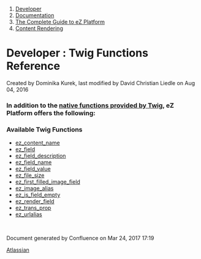1.  <span>[Developer](index.html)</span>
2.  <span>[Documentation](Documentation_31429504.html)</span>
3.  <span>[The Complete Guide to eZ Platform](The-Complete-Guide-to-eZ-Platform_31429526.html)</span>
4.  <span>[Content Rendering](Content-Rendering_31429679.html)</span>

<span id="title-text"> Developer : Twig Functions Reference </span>
===================================================================

Created by <span class="author"> Dominika Kurek</span>, last modified by <span class="editor"> David Christian Liedle</span> on Aug 04, 2016

### In addition to the <a href="http://twig.sensiolabs.org/doc/functions/index.html" class="external-link">native functions provided by Twig</a>, eZ Platform offers the following:

### Available Twig Functions

-   [ez\_content\_name](ez_content_name_32114027.html)
-   [ez\_field](ez_field_32114029.html)
-   [ez\_field\_description](ez_field_description_32114031.html)
-   [ez\_field\_name](ez_field_name_32114033.html)
-   [ez\_field\_value](ez_field_value_32114035.html)
-   [ez\_file\_size](ez_file_size_32114037.html)
-   [ez\_first\_filled\_image\_field](ez_first_filled_image_field_32114043.html)
-   [ez\_image\_alias](ez_image_alias_32114045.html)
-   [ez\_is\_field\_empty](ez_is_field_empty_32114039.html)
-   [ez\_render\_field](ez_render_field_32114041.html)
-   [ez\_trans\_prop](ez_trans_prop_32114049.html)
-   [ez\_urlalias](ez_urlalias_32114047.html)

 

Document generated by Confluence on Mar 24, 2017 17:19

[Atlassian](http://www.atlassian.com/)


